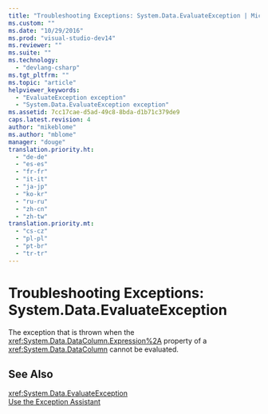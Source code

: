 ```yaml
---
title: "Troubleshooting Exceptions: System.Data.EvaluateException | Microsoft Docs"
ms.custom: ""
ms.date: "10/29/2016"
ms.prod: "visual-studio-dev14"
ms.reviewer: ""
ms.suite: ""
ms.technology: 
  - "devlang-csharp"
ms.tgt_pltfrm: ""
ms.topic: "article"
helpviewer_keywords: 
  - "EvaluateException exception"
  - "System.Data.EvaluateException exception"
ms.assetid: 7cc17cae-d5ad-49c8-8bda-d1b71c379de9
caps.latest.revision: 4
author: "mikeblome"
ms.author: "mblome"
manager: "douge"
translation.priority.ht: 
  - "de-de"
  - "es-es"
  - "fr-fr"
  - "it-it"
  - "ja-jp"
  - "ko-kr"
  - "ru-ru"
  - "zh-cn"
  - "zh-tw"
translation.priority.mt: 
  - "cs-cz"
  - "pl-pl"
  - "pt-br"
  - "tr-tr"
---
```

# Troubleshooting Exceptions: System.Data.EvaluateException
The exception that is thrown when the <xref:System.Data.DataColumn.Expression%2A> property of a <xref:System.Data.DataColumn> cannot be evaluated.  
  
## See Also  
 <xref:System.Data.EvaluateException>   
 [Use the Exception Assistant](../Topic/How%20to:%20Use%20the%20Exception%20Assistant.md)